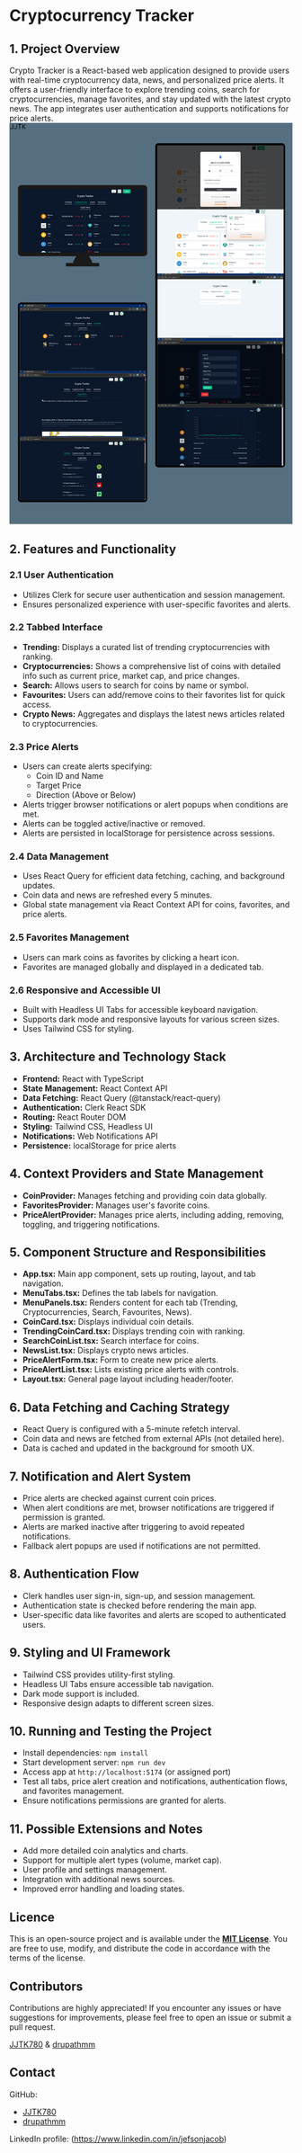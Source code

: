 # Cryptocurrency Tracker

## 1. Project Overview
Crypto Tracker is a React-based web application designed to provide users with real-time cryptocurrency data, news, and personalized price alerts. It offers a user-friendly interface to explore trending coins, search for cryptocurrencies, manage favorites, and stay updated with the latest crypto news. The app integrates user authentication and supports notifications for price alerts.
![image alt](https://github.com/JJTK780/Crypto-Currency-Tracker/blob/ee9a5bccbe1a07c37c65934dd1ac8a2f7358f390/screenshot%20github%20cct.png)
## 2. Features and Functionality

### 2.1 User Authentication
- Utilizes Clerk for secure user authentication and session management.
- Ensures personalized experience with user-specific favorites and alerts.

### 2.2 Tabbed Interface
- **Trending:** Displays a curated list of trending cryptocurrencies with ranking.
- **Cryptocurrencies:** Shows a comprehensive list of coins with detailed info such as current price, market cap, and price changes.
- **Search:** Allows users to search for coins by name or symbol.
- **Favourites:** Users can add/remove coins to their favorites list for quick access.
- **Crypto News:** Aggregates and displays the latest news articles related to cryptocurrencies.

### 2.3 Price Alerts
- Users can create alerts specifying:
  - Coin ID and Name
  - Target Price
  - Direction (Above or Below)
- Alerts trigger browser notifications or alert popups when conditions are met.
- Alerts can be toggled active/inactive or removed.
- Alerts are persisted in localStorage for persistence across sessions.

### 2.4 Data Management
- Uses React Query for efficient data fetching, caching, and background updates.
- Coin data and news are refreshed every 5 minutes.
- Global state management via React Context API for coins, favorites, and price alerts.

### 2.5 Favorites Management
- Users can mark coins as favorites by clicking a heart icon.
- Favorites are managed globally and displayed in a dedicated tab.

### 2.6 Responsive and Accessible UI
- Built with Headless UI Tabs for accessible keyboard navigation.
- Supports dark mode and responsive layouts for various screen sizes.
- Uses Tailwind CSS for styling.

## 3. Architecture and Technology Stack
- **Frontend:** React with TypeScript
- **State Management:** React Context API
- **Data Fetching:** React Query (@tanstack/react-query)
- **Authentication:** Clerk React SDK
- **Routing:** React Router DOM
- **Styling:** Tailwind CSS, Headless UI
- **Notifications:** Web Notifications API
- **Persistence:** localStorage for price alerts

## 4. Context Providers and State Management
- **CoinProvider:** Manages fetching and providing coin data globally.
- **FavoritesProvider:** Manages user's favorite coins.
- **PriceAlertProvider:** Manages price alerts, including adding, removing, toggling, and triggering notifications.

## 5. Component Structure and Responsibilities
- **App.tsx:** Main app component, sets up routing, layout, and tab navigation.
- **MenuTabs.tsx:** Defines the tab labels for navigation.
- **MenuPanels.tsx:** Renders content for each tab (Trending, Cryptocurrencies, Search, Favourites, News).
- **CoinCard.tsx:** Displays individual coin details.
- **TrendingCoinCard.tsx:** Displays trending coin with ranking.
- **SearchCoinList.tsx:** Search interface for coins.
- **NewsList.tsx:** Displays crypto news articles.
- **PriceAlertForm.tsx:** Form to create new price alerts.
- **PriceAlertList.tsx:** Lists existing price alerts with controls.
- **Layout.tsx:** General page layout including header/footer.

## 6. Data Fetching and Caching Strategy
- React Query is configured with a 5-minute refetch interval.
- Coin data and news are fetched from external APIs (not detailed here).
- Data is cached and updated in the background for smooth UX.

## 7. Notification and Alert System
- Price alerts are checked against current coin prices.
- When alert conditions are met, browser notifications are triggered if permission is granted.
- Alerts are marked inactive after triggering to avoid repeated notifications.
- Fallback alert popups are used if notifications are not permitted.

## 8. Authentication Flow
- Clerk handles user sign-in, sign-up, and session management.
- Authentication state is checked before rendering the main app.
- User-specific data like favorites and alerts are scoped to authenticated users.

## 9. Styling and UI Framework
- Tailwind CSS provides utility-first styling.
- Headless UI Tabs ensure accessible tab navigation.
- Dark mode support is included.
- Responsive design adapts to different screen sizes.

## 10. Running and Testing the Project
- Install dependencies: `npm install`
- Start development server: `npm run dev`
- Access app at `http://localhost:5174` (or assigned port)
- Test all tabs, price alert creation and notifications, authentication flows, and favorites management.
- Ensure notifications permissions are granted for alerts.

## 11. Possible Extensions and Notes
- Add more detailed coin analytics and charts.
- Support for multiple alert types (volume, market cap).
- User profile and settings management.
- Integration with additional news sources.
- Improved error handling and loading states.

## Licence

This is an open-source project and is available under the [**MIT License**](LICENSE). You are free to use, modify, and distribute the code in accordance with the terms of the license.

## Contributors

Contributions are highly appreciated! If you encounter any issues or have suggestions for improvements, please feel free to open an issue or submit a pull request.

[JJTK780](https://github.com/JJTK780) & [drupathmm](https://github.com/drupathmm)

## Contact

GitHub:

- [JJTK780](https://github.com/JJTK780)
- [drupathmm](https://github.com/drupathmm)

LinkedIn profile: (https://www.linkedin.com/in/jefsonjacob)
